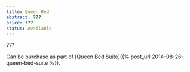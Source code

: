 ```yaml
---
title: Queen Bed
abstract: ???
price: ???
status: Available
---
```

???

Can be purchase as part of [Queen Bed Suite]({% post_url 2014-08-26-queen-bed-suite %}).
